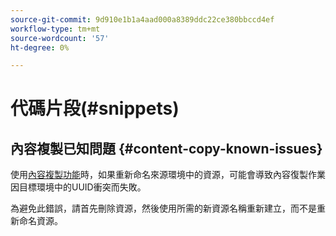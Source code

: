 ```yaml
---
source-git-commit: 9d910e1b1a4aad000a8389ddc22ce380bbccd4ef
workflow-type: tm+mt
source-wordcount: '57'
ht-degree: 0%

---
```

# 代碼片段(#snippets)

## 內容複製已知問題 {#content-copy-known-issues}

使用[內容複製功能](/help/using/content-copy.md)時，如果重新命名來源環境中的資源，可能會導致內容復製作業因目標環境中的UUID衝突而失敗。

為避免此錯誤，請首先刪除資源，然後使用所需的新資源名稱重新建立，而不是重新命名資源。
